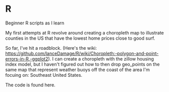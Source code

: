 # R
Beginner R scripts as I learn 

My first attempts at R revolve around creating a choropleth map to illustrate counties in the US that have the lowest home prices close to good surf.

So far, I've hit a roadblock. (Here's the wiki: https://github.com/lanceDamage/R/wiki/Choropleth:-polygon-and-point-errors-in-R,-ggplot2). I can create a choropleth with the zillow housing index model, but I haven't figured out how to then drop geo_points on the same map that represent weather buoys off the coast of the area I'm focuing on: Southeast United States.

The code is found here.

